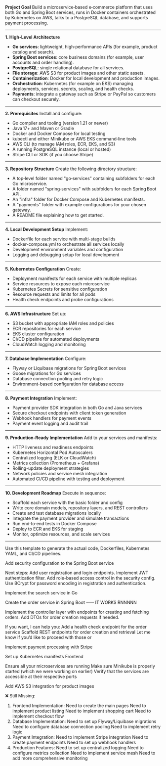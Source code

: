 **Project Goal**
Build a microservice‑based e‑commerce platform that uses both Go and Spring Boot services, runs in Docker containers orchestrated by Kubernetes on AWS, talks to a PostgreSQL database, and supports payment processing.

---

**1. High‑Level Architecture**

* **Go services**: lightweight, high‑performance APIs (for example, product catalog and search).
* **Spring Boot services**: core business domains (for example, user accounts and order handling).
* **PostgreSQL**: single relational database for all services.
* **File storage**: AWS S3 for product images and other static assets.
* **Containerization**: Docker for local development and production images.
* **Orchestration**: Kubernetes (for example on EKS) managing deployments, services, secrets, scaling, and health checks.
* **Payments**: integrate a gateway such as Stripe or PayPal so customers can checkout securely.

---

**2. Prerequisites**
Install and configure:

* Go compiler and tooling (version 1.21 or newer)
* Java 17+ and Maven or Gradle
* Docker and Docker Compose for local testing
* kubectl and either Minikube or AWS EKS command‑line tools
* AWS CLI (to manage IAM roles, ECR, EKS, and S3)
* A running PostgreSQL instance (local or hosted)
* Stripe CLI or SDK (if you choose Stripe)

---

**3. Repository Structure**
Create the following directory structure:

* A top‑level folder named "go‑services" containing subfolders for each Go microservice.
* A folder named "spring‑services" with subfolders for each Spring Boot API.
* An "infra" folder for Docker Compose and Kubernetes manifests.
* A "payments" folder with example configurations for your chosen gateway.
* A README file explaining how to get started.

---

**4. Local Development Setup**
Implement:

* Dockerfile for each service with multi-stage builds
* docker-compose.yml to orchestrate all services locally
* Development environment variables and configuration
* Logging and debugging setup for local development

---

**5. Kubernetes Configuration**
Create:

* Deployment manifests for each service with multiple replicas
* Service resources to expose each microservice
* Kubernetes Secrets for sensitive configuration
* Resource requests and limits for all pods
* Health check endpoints and probe configurations

---

**6. AWS Infrastructure**
Set up:

* S3 bucket with appropriate IAM roles and policies
* ECR repositories for each service
* EKS cluster configuration
* CI/CD pipeline for automated deployments
* CloudWatch logging and monitoring

---

**7. Database Implementation**
Configure:

* Flyway or Liquibase migrations for Spring Boot services
* Goose migrations for Go services
* Database connection pooling and retry logic
* Environment-based configuration for database access

---

**8. Payment Integration**
Implement:

* Payment provider SDK integration in both Go and Java services
* Secure checkout endpoints with client token generation
* Webhook handlers for payment events
* Payment event logging and audit trail

---

**9. Production‑Ready Implementation**
Add to your services and manifests:

* HTTP liveness and readiness endpoints
* Kubernetes Horizontal Pod Autoscalers
* Centralized logging (ELK or CloudWatch)
* Metrics collection (Prometheus + Grafana)
* Rolling-update deployment strategies
* Network policies and service mesh integration
* Automated CI/CD pipeline with testing and deployment

---

**10. Development Roadmap**
Execute in sequence:

* Scaffold each service with the basic folder and config
* Write core domain models, repository layers, and REST controllers
* Create and test database migrations locally
* Integrate the payment provider and simulate transactions
* Run end‑to‑end tests in Docker Compose
* Deploy to ECR and EKS for staging
* Monitor, optimize resources, and scale services

---

Use this template to generate the actual code, Dockerfiles, Kubernetes YAML, and CI/CD pipelines. 











Add security configuration to the Spring Boot service

Next steps:
Add user registration and login endpoints.
Implement JWT authentication filter.
Add role-based access control in the security config.
Use BCrypt for password encoding in registration and authentication.




Implement the search service in Go





Create the order service in Spring Boot  ---- IT WORKS RNNNNN




Implement the controller layer with endpoints for creating and fetching orders.
Add DTOs for order creation requests if needed.

If you want, I can help you:
Add a health check endpoint for the order service
Scaffold REST endpoints for order creation and retrieval
Let me know if you’d like to proceed with those or




Implement payment processing with Stripe


Set up Kubernetes manifests
Frontend

Ensure all your microservices are running
Make sure Minikube is properly started (which we were working on earlier)
Verify that the services are accessible at their respective ports



Add AWS S3 integration for product images


❌ Still Missing:
1. Frontend Implementation:
Need to create the main pages
Need to implement product listing
Need to implement shopping cart
Need to implement checkout flow
2. Database Implementation:
Need to set up Flyway/Liquibase migrations
Need to configure database connection pooling
Need to implement retry logic
3. Payment Integration:
Need to implement Stripe integration
Need to create payment endpoints
Need to set up webhook handlers
4. Production Features:
Need to set up centralized logging
Need to configure metrics collection
Need to implement service mesh
Need to add more comprehensive monitoring